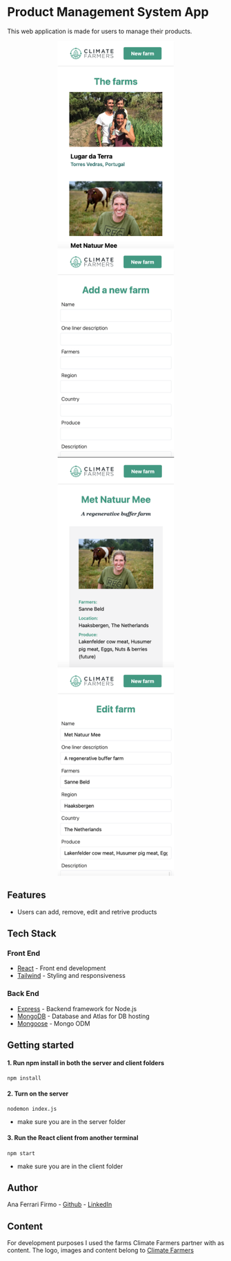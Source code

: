 # Product Management System App

This web application is made for users to manage their products.


<p align="center" display="flex" gap="3px">
  <img src="./client/src/assets/Home.png" width="270px" />
  <img src="./client/src/assets/NewProduct.png" width="270px"/>
  <img src="./client/src/assets/ProductDetails.png" width="270px"/>
  <img src="./client/src/assets/EditProduct.png" width="270px"/>
</p>


## Features

- Users can add, remove, edit and retrive products
  

## Tech Stack

### Front End

- [React](https://reactjs.org/) - Front end development
- [Tailwind](https://tailwindcss.com/) - Styling and responsiveness

### Back End

- [Express](https://expressjs.com/) - Backend framework for Node.js
- [MongoDB](https://www.mongodb.com/) - Database and Atlas for DB hosting
- [Mongoose](https://mongoosejs.com/) - Mongo ODM

  
## Getting started

#### 1. Run npm install in both the server and client folders

```
npm install
```


#### 2. Turn on the server

```
nodemon index.js
```
- make sure you are in the server folder



#### 3. Run the React client from another terminal

``` 
npm start
```
- make sure you are in the client folder


## Author

Ana Ferrari Firmo - [Github](https://github.com/aferrarifirmo) - [LinkedIn](https://www.linkedin.com/in/ana-ferrari-firmo)


## Content

For development purposes I used the farms Climate Farmers partner with as content.
The logo, images and content belong to [Climate Farmers](https://www.climatefarmers.org/)

